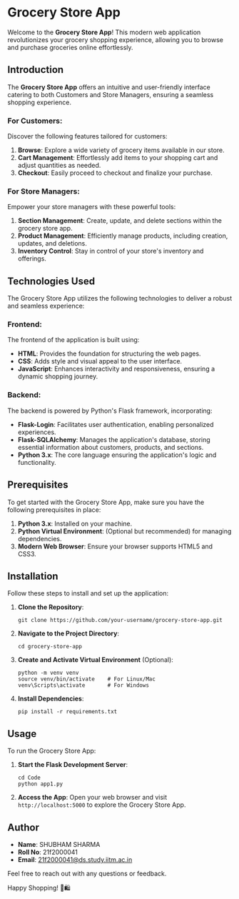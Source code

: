 # Grocery Store App

Welcome to the **Grocery Store App**! This modern web application revolutionizes your grocery shopping experience, allowing you to browse and purchase groceries online effortlessly.

## Introduction

The **Grocery Store App** offers an intuitive and user-friendly interface catering to both Customers and Store Managers, ensuring a seamless shopping experience.

### For Customers:

Discover the following features tailored for customers:

1. **Browse**: Explore a wide variety of grocery items available in our store.
2. **Cart Management**: Effortlessly add items to your shopping cart and adjust quantities as needed.
3. **Checkout**: Easily proceed to checkout and finalize your purchase.

### For Store Managers:

Empower your store managers with these powerful tools:

1. **Section Management**: Create, update, and delete sections within the grocery store app.
2. **Product Management**: Efficiently manage products, including creation, updates, and deletions.
3. **Inventory Control**: Stay in control of your store's inventory and offerings.

## Technologies Used

The Grocery Store App utilizes the following technologies to deliver a robust and seamless experience:

### Frontend:

The frontend of the application is built using:

- **HTML**: Provides the foundation for structuring the web pages.
- **CSS**: Adds style and visual appeal to the user interface.
- **JavaScript**: Enhances interactivity and responsiveness, ensuring a dynamic shopping journey.

### Backend:

The backend is powered by Python's Flask framework, incorporating:

- **Flask-Login**: Facilitates user authentication, enabling personalized experiences.
- **Flask-SQLAlchemy**: Manages the application's database, storing essential information about customers, products, and sections.
- **Python 3.x**: The core language ensuring the application's logic and functionality.

## Prerequisites

To get started with the Grocery Store App, make sure you have the following prerequisites in place:

1. **Python 3.x**: Installed on your machine.
2. **Python Virtual Environment**: (Optional but recommended) for managing dependencies.
3. **Modern Web Browser**: Ensure your browser supports HTML5 and CSS3.

## Installation

Follow these steps to install and set up the application:

1. **Clone the Repository**: 
    ```
    git clone https://github.com/your-username/grocery-store-app.git
    ```

2. **Navigate to the Project Directory**:
    ```
    cd grocery-store-app
    ```

3. **Create and Activate Virtual Environment** (Optional):
    ```
    python -m venv venv
    source venv/bin/activate    # For Linux/Mac
    venv\Scripts\activate       # For Windows
    ```

4. **Install Dependencies**:
    ```
    pip install -r requirements.txt
    ```

## Usage

To run the Grocery Store App:

1. **Start the Flask Development Server**:
    ```
    cd Code
    python app1.py
    ```

2. **Access the App**:
    Open your web browser and visit `http://localhost:5000` to explore the Grocery Store App.

## Author

- **Name**: SHUBHAM SHARMA
- **Roll No**: 21f2000041
- **Email**: <21f2000041@ds.study.iitm.ac.in>

Feel free to reach out with any questions or feedback.

Happy Shopping! 🛒🛍️
